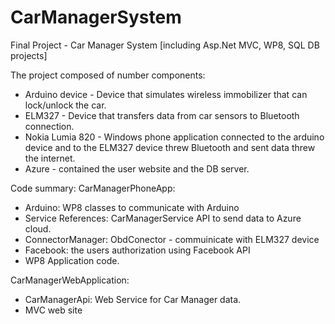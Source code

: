 # CarManagerSystem
Final Project - Car Manager System [including Asp.Net MVC, WP8, SQL DB projects]

The project composed of number components:

* Arduino device - Device that simulates wireless immobilizer that can lock/unlock the car.
* ELM327 - Device that transfers data from car sensors to Bluetooth connection.
* Nokia Lumia 820 - Windows phone application connected to the arduino device and to the ELM327 device threw Bluetooth and sent data threw the internet.
* Azure - contained the user website and the DB server.

Code summary:
CarManagerPhoneApp: 
  - Arduino: WP8 classes to communicate with Arduino
  - Service References: CarManagerService API to send data to Azure cloud.
  - ConnectorManager: ObdConector - commuinicate with ELM327 device
  - Facebook: the users authorization using Facebook API
  - WP8 Application code.
  
CarManagerWebApplication:
  - CarManagerApi: Web Service for Car Manager data.
  - MVC web site
